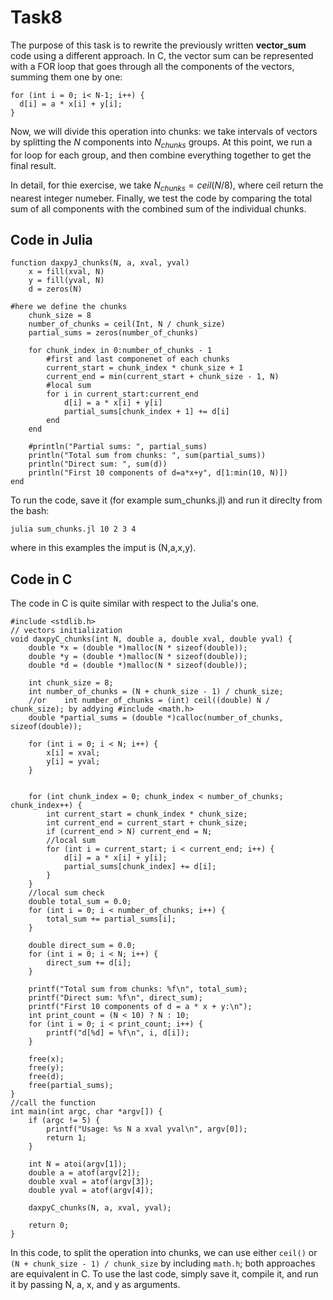 # Task8

The purpose of this task is to rewrite the previously written **vector_sum** code using a different approach. In C, the vector sum can be represented with a FOR loop that goes through all the components of the vectors, summing them one by one:
```
for (int i = 0; i< N-1; i++) {
  d[i] = a * x[i] + y[i];
}
```
Now, we will divide this operation into chunks: we take intervals of vectors by splitting the $N$ components into $N_{chunks}$ groups. At this point, we run a for loop for each group, and then combine everything together to get the final result.

In detail, for thie exercise, we take $N_{chunks}=ceil(N/8)$, where ceil return the nearest integer numeber. Finally, we test the code by comparing the total sum of all components with the combined sum of the individual chunks.

## Code in Julia
```
function daxpyJ_chunks(N, a, xval, yval)
    x = fill(xval, N)
    y = fill(yval, N)
    d = zeros(N)

#here we define the chunks
    chunk_size = 8
    number_of_chunks = ceil(Int, N / chunk_size)
    partial_sums = zeros(number_of_chunks)

    for chunk_index in 0:number_of_chunks - 1
        #first and last componenet of each chunks
        current_start = chunk_index * chunk_size + 1
        current_end = min(current_start + chunk_size - 1, N)
        #local sum
        for i in current_start:current_end
            d[i] = a * x[i] + y[i]
            partial_sums[chunk_index + 1] += d[i]
        end
    end

    #println("Partial sums: ", partial_sums)
    println("Total sum from chunks: ", sum(partial_sums))
    println("Direct sum: ", sum(d))
    println("First 10 components of d=a*x+y", d[1:min(10, N)])
end
```
To run the code, save it (for example sum_chunks.jl) and run it direclty from the bash:
```
julia sum_chunks.jl 10 2 3 4
```
where in this examples the imput is (N,a,x,y).

## Code in C
The code in C is quite similar with respect to the Julia's one.

```#include <stdio.h>
#include <stdlib.h>
// vectors initialization
void daxpyC_chunks(int N, double a, double xval, double yval) {
    double *x = (double *)malloc(N * sizeof(double));
    double *y = (double *)malloc(N * sizeof(double));
    double *d = (double *)malloc(N * sizeof(double));
    
    int chunk_size = 8;
    int number_of_chunks = (N + chunk_size - 1) / chunk_size;
    //or    int number_of_chunks = (int) ceil((double) N / chunk_size); by addying #include <math.h>
    double *partial_sums = (double *)calloc(number_of_chunks, sizeof(double));
    
    for (int i = 0; i < N; i++) {
        x[i] = xval;
        y[i] = yval;
    }

    
    for (int chunk_index = 0; chunk_index < number_of_chunks; chunk_index++) {
        int current_start = chunk_index * chunk_size;
        int current_end = current_start + chunk_size;
        if (current_end > N) current_end = N;
        //local sum
        for (int i = current_start; i < current_end; i++) {
            d[i] = a * x[i] + y[i];
            partial_sums[chunk_index] += d[i];
        }
    }
    //local sum check
    double total_sum = 0.0;
    for (int i = 0; i < number_of_chunks; i++) {
        total_sum += partial_sums[i];
    }
    
    double direct_sum = 0.0;
    for (int i = 0; i < N; i++) {
        direct_sum += d[i];
    }
    
    printf("Total sum from chunks: %f\n", total_sum);
    printf("Direct sum: %f\n", direct_sum);
    printf("First 10 components of d = a * x + y:\n");
    int print_count = (N < 10) ? N : 10;
    for (int i = 0; i < print_count; i++) {
        printf("d[%d] = %f\n", i, d[i]);
    }
    
    free(x);
    free(y);
    free(d);
    free(partial_sums);
}
//call the function
int main(int argc, char *argv[]) {
    if (argc != 5) {
        printf("Usage: %s N a xval yval\n", argv[0]);
        return 1;
    }
    
    int N = atoi(argv[1]);
    double a = atof(argv[2]);
    double xval = atof(argv[3]);
    double yval = atof(argv[4]);
    
    daxpyC_chunks(N, a, xval, yval);
    
    return 0;
}

```

In this code, to split the operation into chunks, we can use either `ceil()` or `(N + chunk_size - 1) / chunk_size` by including `math.h`; both approaches are equivalent in C.
To use the last code, simply save it, compile it, and run it by passing N, a, x, and y as arguments.

